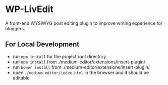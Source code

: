 WP-LivEdit
==========

A front-end WYSIWYG post editing plugin to improve writing experience for bloggers.

For Local Development
--------------------

- run `npm install` for the project root directory
- run `npm install` from ./medium-editor/extensions/insert-plugin/
- run `bower install` from ./medium-editor/extensions/insert-plugin/
- open `./medium-editor/index.html` in the browser and it should be editable
